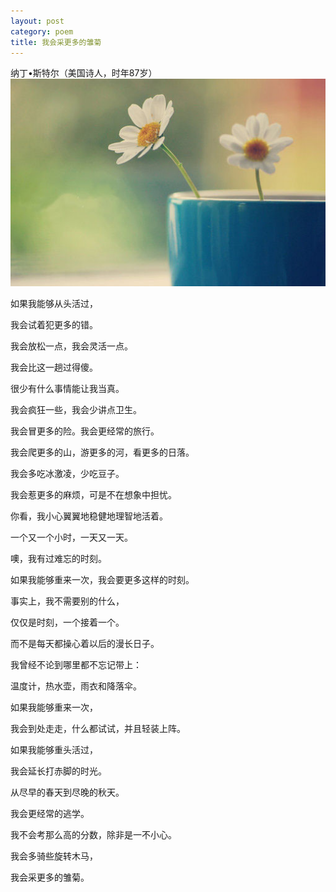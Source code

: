 ```yaml
---
layout: post
category: poem
title: 我会采更多的雏菊
---
```

纳丁•斯特尔（美国诗人，时年87岁）
![alt text](/images/2015-02-19.jpg "2015-02-19.jpg")

如果我能够从头活过，

我会试着犯更多的错。

我会放松一点，我会灵活一点。

我会比这一趟过得傻。

很少有什么事情能让我当真。

我会疯狂一些，我会少讲点卫生。

我会冒更多的险。我会更经常的旅行。

我会爬更多的山，游更多的河，看更多的日落。

我会多吃冰激凌，少吃豆子。

我会惹更多的麻烦，可是不在想象中担忧。

你看，我小心翼翼地稳健地理智地活着。

一个又一个小时，一天又一天。

噢，我有过难忘的时刻。

如果我能够重来一次，我会要更多这样的时刻。

事实上，我不需要别的什么，

仅仅是时刻，一个接着一个。

而不是每天都操心着以后的漫长日子。

我曾经不论到哪里都不忘记带上：

温度计，热水壶，雨衣和降落伞。

如果我能够重来一次，

我会到处走走，什么都试试，并且轻装上阵。

如果我能够重头活过，

我会延长打赤脚的时光。

从尽早的春天到尽晚的秋天。

我会更经常的逃学。

我不会考那么高的分数，除非是一不小心。

我会多骑些旋转木马，

我会采更多的雏菊。